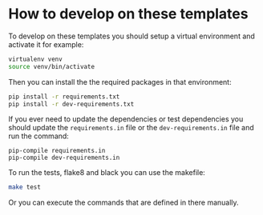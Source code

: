 # How to develop on these templates

To develop on these templates you should setup a virtual environment and activate it for example:

```bash
virtualenv venv
source venv/bin/activate
```

Then you can install the the required packages in that environment:

```bash
pip install -r requirements.txt
pip install -r dev-requirements.txt
```

If you ever need to update the dependencies or test dependencies you should update the `requirements.in` file or the
`dev-requirements.in` file and run the command:
```
pip-compile requirements.in
pip-compile dev-requirements.in
```

To run the tests, flake8 and black you can use the makefile:

```bash
make test
```

Or you can execute the commands that are defined in there manually.
